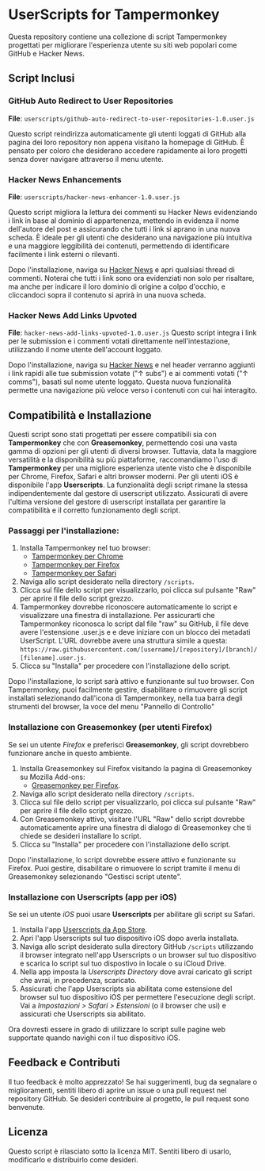 # UserScripts for Tampermonkey

Questa repository contiene una collezione di script Tampermonkey progettati per migliorare l'esperienza utente su siti web popolari come GitHub e Hacker News.

## Script Inclusi

### GitHub Auto Redirect to User Repositories
**File**: `userscripts/github-auto-redirect-to-user-repositories-1.0.user.js`

Questo script reindirizza automaticamente gli utenti loggati di GitHub alla pagina dei loro repository non appena visitano la homepage di GitHub. È pensato per coloro che desiderano accedere rapidamente ai loro progetti senza dover navigare attraverso il menu utente.

### Hacker News Enhancements
**File**: `userscripts/hacker-news-enhancer-1.0.user.js`

Questo script migliora la lettura dei commenti su Hacker News evidenziando i link in base al dominio di appartenenza, mettendo in evidenza il nome dell'autore del post e assicurando che tutti i link si aprano in una nuova scheda. È ideale per gli utenti che desiderano una navigazione più intuitiva e una maggiore leggibilità dei contenuti, permettendo di identificare facilmente i link esterni o rilevanti.

Dopo l'installazione, naviga su [Hacker News](https://news.ycombinator.com/) e apri qualsiasi thread di commenti. Noterai che tutti i link sono ora evidenziati non solo per risaltare, ma anche per indicare il loro dominio di origine a colpo d'occhio, e cliccandoci sopra il contenuto si aprirà in una nuova scheda.

### Hacker News Add Links Upvoted
**File**: `hacker-news-add-links-upvoted-1.0.user.js`
Questo script integra i link per le submission e i commenti votati direttamente nell'intestazione, utilizzando il nome utente dell'account loggato.

Dopo l'installazione, naviga su [Hacker News](https://news.ycombinator.com/) e nel header verranno aggiunti i link rapidi alle tue submission votate ("↑ subs") e ai commenti votati ("↑ comms"), basati sul nome utente loggato. Questa nuova funzionalità permette una navigazione più veloce verso i contenuti con cui hai interagito.

## Compatibilità e Installazione

Questi script sono stati progettati per essere compatibili sia con **Tampermonkey** che con **Greasemonkey**, permettendo così una vasta gamma di opzioni per gli utenti di diversi browser. Tuttavia, data la maggiore versatilità e la disponibilità su più piattaforme, raccomandiamo l'uso di **Tampermonkey** per una migliore esperienza utente visto che è disponibile per Chrome, Firefox, Safari e altri browser moderni. Per gli utenti iOS è disponibile l'app **Userscripts**.
La funzionalità degli script rimane la stessa indipendentemente dal gestore di userscript utilizzato. Assicurati di avere l'ultima versione del gestore di userscript installata per garantire la compatibilità e il corretto funzionamento degli script.

### Passaggi per l'installazione:
1. Installa Tampermonkey nel tuo browser:
    - [Tampermonkey per Chrome](https://tampermonkey.net/?ext=dhdg&browser=chrome)
    - [Tampermonkey per Firefox](https://tampermonkey.net/?ext=dhdg&browser=firefox)
    - [Tampermonkey per Safari](https://tampermonkey.net/?ext=dhdg&browser=safari)
2. Naviga allo script desiderato nella directory `/scripts`.
3. Clicca sul file dello script per visualizzarlo, poi clicca sul pulsante "Raw" per aprire il file dello script grezzo.
4. Tampermonkey dovrebbe riconoscere automaticamente lo script e visualizzare una finestra di installazione. Per assicurarti che Tampermonkey riconosca lo script dal file "raw" su GitHub, il file deve avere l'estensione .user.js e e deve iniziare con un blocco dei metadati UserScript. L'URL dovrebbe avere una struttura simile a questa: `https://raw.githubusercontent.com/[username]/[repository]/[branch]/[filename].user.js`.
5. Clicca su "Installa" per procedere con l'installazione dello script.

Dopo l'installazione, lo script sarà attivo e funzionante sul tuo browser. Con Tampermonkey, puoi facilmente gestire, disabilitare o rimuovere gli script installati selezionando dall'icona di Tampermonkey, nella tua barra degli strumenti del browser, la voce del menu "Pannello di Controllo" 

### Installazione con Greasemonkey (per utenti Firefox)
Se sei un utente _Firefox_ e preferisci **Greasemonkey**, gli script dovrebbero funzionare anche in questo ambiente.
1. Installa Greasemonkey sul Firefox visitando la pagina di Greasemonkey su Mozilla Add-ons:
   - [Greasemonkey per Firefox](https://addons.mozilla.org/en-US/firefox/addon/greasemonkey/).
2. Naviga allo script desiderato nella directory `/scripts`.
3. Clicca sul file dello script per visualizzarlo, poi clicca sul pulsante "Raw" per aprire il file dello script grezzo.
4. Con Greasemonkey attivo, visitare l'URL "Raw" dello script dovrebbe automaticamente aprire una finestra di dialogo di Greasemonkey che ti chiede se desideri installare lo script.
5. Clicca su "Installa" per procedere con l'installazione dello script.

Dopo l'installazione, lo script dovrebbe essere attivo e funzionante su Firefox. Puoi gestire, disabilitare o rimuovere lo script tramite il menu di Greasemonkey selezionando "Gestisci script utente".

### Installazione con Userscripts (app per iOS)
Se sei un utente _iOS_ puoi usare **Userscripts** per abilitare gli script su Safari.
1. Installa l'app [Userscripts da App Store](https://apps.apple.com/us/app/userscripts/id1463298887).
2. Apri l'app Userscripts sul tuo dispositivo iOS dopo averla installata.
3. Naviga allo script desiderato sulla directory GitHub `/scripts` utilizzando il browser integrato nell'app Userscripts o un browser sul tuo dispositivo e scarica lo script sul tuo dispostivo in locale o su iCloud Drive.
4. Nella app imposta la _Userscripts Directory_ dove avrai caricato gli script che avrai, in precedenza, scaricato.
5. Assicurati che l'app Userscripts sia abilitata come estensione del browser sul tuo dispositivo iOS per permettere l'esecuzione degli script. Vai a _Impostazioni > Safari > Estensioni_ (o il browser che usi) e assicurati che Userscripts sia abilitato.

Ora dovresti essere in grado di utilizzare lo script sulle pagine web supportate quando navighi con il tuo dispositivo iOS.

## Feedback e Contributi
Il tuo feedback è molto apprezzato! Se hai suggerimenti, bug da segnalare o miglioramenti, sentiti libero di aprire un issue o una pull request nel repository GitHub. Se desideri contribuire al progetto, le pull request sono benvenute.

## Licenza
Questo script è rilasciato sotto la licenza MIT. Sentiti libero di usarlo, modificarlo e distribuirlo come desideri.
